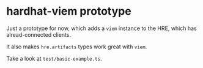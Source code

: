 # hardhat-viem prototype

Just a prototype for now, which adds a `viem` instance to the HRE, which has alread-connected clients.

It also makes `hre.artifacts` types work great with `viem`.

Take a look at `test/basic-example.ts`.
